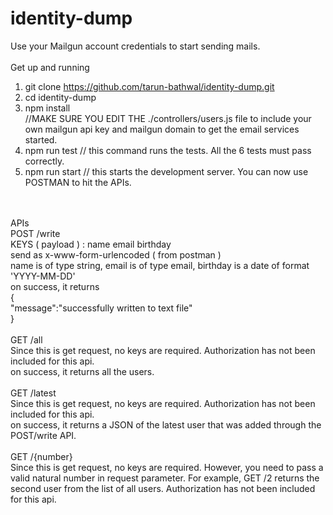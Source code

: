 # identity-dump
Use your Mailgun account credentials to start sending mails.<br />
<br />
Get up and running<br />
1. git clone https://github.com/tarun-bathwal/identity-dump.git <br />
2. cd identity-dump<br />
3. npm install<br />
  //MAKE SURE YOU EDIT THE ./controllers/users.js file to include your own mailgun api key and mailgun domain to get the email     services started.<br />
4. npm run test // this command runs the tests. All the 6 tests must pass correctly.<br />
5. npm run start // this starts the development server. You can now use POSTMAN to hit the APIs.<br />
<br />
<br />
APIs
<br />
POST /write<br />
KEYS ( payload ) : name email birthday<br />
send as x-www-form-urlencoded ( from postman ) <br />
name is of type string, email is of type email, birthday is a date of format 'YYYY-MM-DD'<br />
on success, it returns<br />
{<br />
  "message":"successfully written to text file"<br />
}<br />
<br />
GET /all<br />
Since this is get request, no keys are required. Authorization has not been included for this api.<br />
on success, it returns all the users.<br />
<br />
GET /latest<br />
Since this is get request, no keys are required. Authorization has not been included for this api.<br />
on success, it returns a JSON of the latest user that was added through the POST/write API.<br />
<br />
GET /{number}<br />
Since this is get request, no keys are required. However, you need to pass a valid natural number in request parameter. For example, GET /2 returns the second user from the list of all users. Authorization has not been included for this api.<br />
<br />

